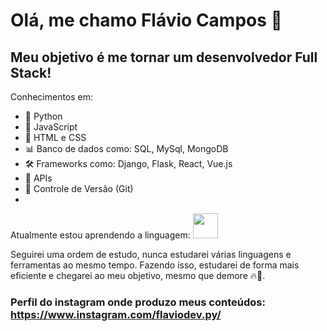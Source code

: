 # Olá, me chamo Flávio Campos 👋

<!--
**FlavioCamposs/FlavioCamposs** is a ✨ _special_ ✨ repository because its `README.md` (this file) appears on your GitHub profile.
-->

## Meu objetivo é me tornar um desenvolvedor Full Stack!

Conhecimentos em:
- 🐍 Python
- 🚀 JavaScript
- 🎨 HTML e CSS
- 📊 Banco de dados como: SQL, MySql, MongoDB
- 🛠️ Frameworks como: Django, Flask, React, Vue.js
- 🔗 APIs
- 🔄 Controle de Versão (Git)
- 
Atualmente estou aprendendo a linguagem:
<img loading="lazy" src="https://cdn.jsdelivr.net/gh/devicons/devicon@v2.15.1/devicon.min.css" width="40" height="40"/>

Seguirei uma ordem de estudo, nunca estudarei várias linguagens e ferramentas ao mesmo
tempo. Fazendo isso, estudarei de forma mais eficiente e chegarei ao meu objetivo,
mesmo que demore 🔥🚀.

### Perfil do instagram onde produzo meus conteúdos: https://www.instagram.com/flaviodev.py/
